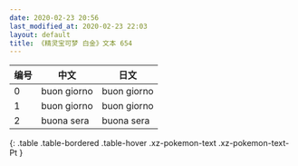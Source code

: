 ```yaml
---
date: 2020-02-23 20:56
last_modified_at: 2020-02-23 22:03
layout: default
title: 《精灵宝可梦 白金》文本 654
---
```

| 编号 | 中文 | 日文 |
| ---- | ---- | ---- |
| 0 | buon giorno | buon giorno |
| 1 | buon giorno | buon giorno |
| 2 | buona sera | buona sera |
{: .table .table-bordered .table-hover .xz-pokemon-text .xz-pokemon-text-Pt }